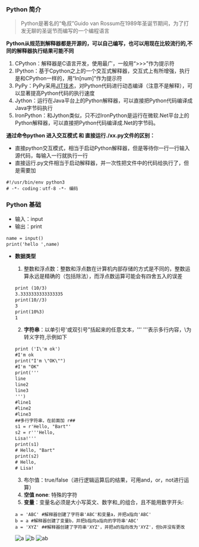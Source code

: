 ### Python 简介

> Python是著名的“龟叔”Guido van Rossum在1989年圣诞节期间，为了打发无聊的圣诞节而编写的一个编程语言

**Python从规范到解释器都是开源的，可以自己编写，也可以用现在比较流行的,不同的解释器执行结果可能不同**

1. CPython：解释器是C语言开发，使用最广，一般用“>>>”作为提示符
2. IPython：基于Cpython之上的一个交互式解释器，交互式上有所增强，执行是和CPython一样的，用“In[num]”作为提示符
3. PyPy：PyPy采用[JIT技术](https://en.wikipedia.org/wiki/Just-in-time_compilation)，对Python代码进行动态编译（注意不是解释），可以显著提高Python代码的执行速度
4. Jython：运行在Java平台上的Python解释器，可以直接把Python代码编译成Java字节码执行
5. IronPython：和Jython类似，只不过IronPython是运行在微软.Net平台上的Python解释器，可以直接把Python代码编译成.Net的字节码。

**通过命令python 进入交互模式 和 直接运行./xx.py文件的区别：**

- 直接python交互模式，相当于启动Python解释器，但是等待你一行一行输入源代码，每输入一行就执行一行
- 直接运行.py文件相当于启动解释器，并一次性把文件中的代码给执行了，但是需要加

 ```
#!/usr/bin/env python3
# -*- coding：utf-8 -*- 编码
 ```

### Python 基础
- 输入：input
- 输出：print

```
name = input()
print('hello ',name)
```

- **数据类型**

    1. 整数和浮点数：整数和浮点数在计算机内部存储的方式是不同的，整数运算永远是精确的（包括除法），而浮点数运算可能会有四舍五入的误差

    ```
    print (10/3)
    3.3333333333333335
    print(10//3)
    3
    print(10%3)
    1
    ```

    2. **字符串**：以单引号'或双引号"括起来的任意文本，''' '''表示多行内容，\为转义字符,示例如下

    ```
    print ('I\'m ok')
    #I'm ok
    print("I'm \"OK\"")
    #I'm "OK"
    print('''
    line
    line2
    line3
    ''')
    #line1
    #line2
    #line3
    ##多行字符串，在前面加 r##
    s1 = r'Hello, "Bart"'
    s2 = r'''Hello,
    Lisa!'''
    print(s1)
    # Hello, "Bart"
    print(s2)
    # Hello,
    # Lisa!
    ```

    3. 布尔值：true/false（进行逻辑运算后的结果，可用and，or，not进行运算）
    4. **空值 none**: 特殊的字符
    5. **变量**：变量名必须是大小写英文、数字和_的组合，且不能用数字开头:

    ```
    a = 'ABC' #解释器创建了字符串'ABC'和变量a，并把a指向'ABC'
    b = a #解释器创建了变量b，并把b指向a指向的字符串'ABC'
    a = 'XYZ' ##解释器创建了字符串'XYZ'，并把a的指向改为'XYZ'，但b并没有更改
    ```

    ![a](\_images\st1.PNG)
    ![b](\_images\st2.PNG)
    ![ab](\_images\st3.PNG)
